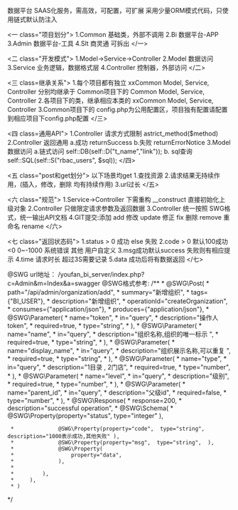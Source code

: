 数据平台
     SAAS化服务，需高效，可配置，可扩展
     采用少量ORM模式代码，只使用链式默认防注入

<一 class="项目划分">
	1.Common  基础类，外部不调用
	2.Bi   数据平台-APP
	3.Admin 数据平台-工具
	4.Slt  商灵通  可拆出
</一>

<二 class="开发模式">
	1.Model->Service->Controller
	2.Model  数据访问
	3.Service  业务逻辑，数据格式层
	4.Controller  控制器，外部访问
</二>

<三 class=继承关系">
	1.每个项目都有独立  xxCommon Model, Service, Controller
	分别均继承于 Common项目下的 Common Model, Service, Controller
	2.各项目下的类，继承相应本类的 xxCommon Model, Service, Controller
	3.Common项目下的 config.php为公用配置区，项目独有配置请配置到相应项目下config.php配置
</三>

<四 class=通用API">
	1.Controller 请求方式限制    astrict_method($method)
	2.Controller 返回通用   a.成功 returnSuccess  b.失败 returnErrorNotice
	3.Model 数据访问  a.链式访问 self::DB(self::D("t_name","link"));
					b. sql查询 self::SQL(self::S("rbac_users", $sql));
</四>

<五 class="post和get划分">
     以下场景均get
     1.查找资源
     2.请求结果无持续作用，(插入，修改，删除 均有持续作用)
     3.url过长
</五>


<六 class="规范">
     1.Service->Controller 下需重构 __construct 直接初始化上级对象
     2.Controller 只做限定请求参数及返回数据
     3.Controller 统一按照 SWG格式，统一输出API文档
     4.GIT提交:添加 add  修改 update 修正 fix  删除 remove 重命名 rename
</六>

<七 class="返回状态码">
     1.status  > 0 成功  else 失败
     2.code > 0 默认100成功  <0   0~-1000 系统错误   其他 用户自定义
     3.msg成功默认success 失败则有相应提示
     4.time 请求时长  超过3S需要记录
     5.data 成功后将有数据返回
</七>


@SWG url地址：
/youfan_bi_server/index.php?c=Admin&m=Index&a=swagger
@SWG格式参考:
/**
     * @SWG\Post(
     *     path="/api/admin/organization/add",
     *     summary="新增组织",
     *     tags={"BI_USER"},
     *     description="新增组织",
     *     operationId="createOrganization",
     *     consumes={"application/json"},
     *     produces={"application/json"},
     *     @SWG\Parameter(
     *         name="token",
     *         in="query",
     *         description="操作人token",
     *         required=true,
     *         type="string",
     *     ),
     *     @SWG\Parameter(
     *         name="name",
     *         in="query",
     *         description="组织名称,组织的唯一标示 ",
     *         required=true,
     *         type="string",
     *     ),
     *     @SWG\Parameter(
     *         name="display_name",
     *         in="query",
     *         description="组织展示名称,可以重复 ",
     *         required=true,
     *         type="string",
     *     ),
     *     @SWG\Parameter(
     *         name="type",
     *         in="query",
     *         description="1目录 , 2门店",
     *         required=true,
     *         type="number",
     *     ),
     *     @SWG\Parameter(
     *         name="level",
     *         in="query",
     *         description="级别",
     *         required=true,
     *         type="number",
     *     ),
     *     @SWG\Parameter(
     *         name="parent_id",
     *         in="query",
     *         description="父级id",
     *         required=false,
     *         type="number",
     *     ),
     *     @SWG\Response(
     *         response=200,
     *         description="successful operation",
     *         @SWG\Schema(
     *              @SWG\Property(property="status",  type="integer" ),

     *              @SWG\Property(property="code",  type="string", description="1000表示成功,其他失败" ),
     *              @SWG\Property(property="msg",  type="string",  ),
     *              @SWG\Property(
     *                  property="data",
     *              ),
     *
     *         ),
     *     ),
     * )
*/